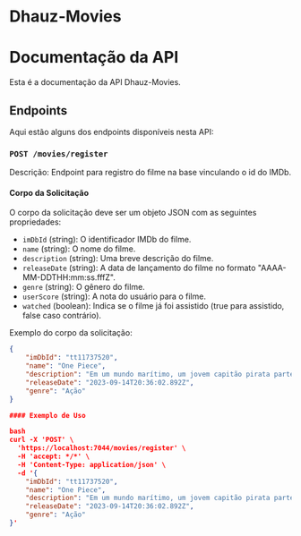 # Dhauz-Movies

# Documentação da API

Esta é a documentação da API Dhauz-Movies.

## Endpoints

Aqui estão alguns dos endpoints disponíveis nesta API:

### `POST /movies/register`

Descrição: Endpoint para registro do filme na base vinculando o id do IMDb.

#### Corpo da Solicitação

O corpo da solicitação deve ser um objeto JSON com as seguintes propriedades:

- `imDbId` (string): O identificador IMDb do filme.
- `name` (string): O nome do filme.
- `description` (string): Uma breve descrição do filme.
- `releaseDate` (string): A data de lançamento do filme no formato "AAAA-MM-DDTHH:mm:ss.fffZ".
- `genre` (string): O gênero do filme.
- `userScore` (string): A nota do usuário para o filme.
- `watched` (boolean): Indica se o filme já foi assistido (true para assistido, false caso contrário).

Exemplo do corpo da solicitação:

```json
{
    "imDbId": "tt11737520",
    "name": "One Piece",
    "description": "Em um mundo marítimo, um jovem capitão pirata parte com sua equipe para alcançar o título de Rei dos Piratas e descobrir o tesouro mítico One Piece.",
    "releaseDate": "2023-09-14T20:36:02.892Z",
    "genre": "Ação"
}

#### Exemplo de Uso

bash
curl -X 'POST' \
  'https://localhost:7044/movies/register' \
  -H 'accept: */*' \
  -H 'Content-Type: application/json' \
  -d '{
    "imDbId": "tt11737520",
    "name": "One Piece",
    "description": "Em um mundo marítimo, um jovem capitão pirata parte com sua equipe para alcançar o título de Rei dos Piratas e descobrir o tesouro mítico One Piece.",
    "releaseDate": "2023-09-14T20:36:02.892Z",
    "genre": "Ação"
}'